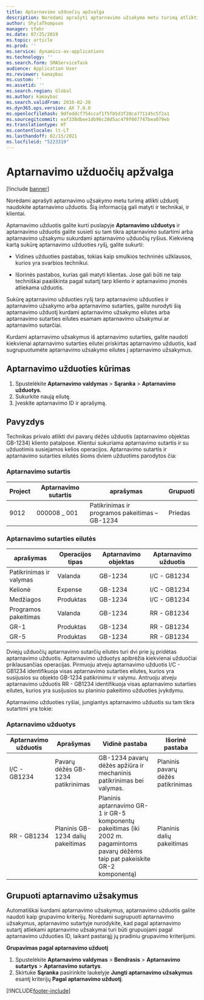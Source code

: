 ```yaml
---
title: Aptarnavimo užduočių apžvalga
description: Norėdami aprašyti aptarnavimo užsakymo metu turimą atlikti užduotį naudokite aptarnavimo užduotis. Šią informaciją gali matyti ir technikai, ir klientai.
author: ShylaThompson
manager: tfehr
ms.date: 07/25/2019
ms.topic: article
ms.prod: ''
ms.service: dynamics-ax-applications
ms.technology: ''
ms.search.form: SMAServiceTask
audience: Application User
ms.reviewer: kamaybac
ms.custom: ''
ms.assetid: ''
ms.search.region: Global
ms.author: kamaybac
ms.search.validFrom: 2016-02-28
ms.dyn365.ops.version: AX 7.0.0
ms.openlocfilehash: 9dfeddcf754ccaf1f5fb5d3f20ca771145c5f2a1
ms.sourcegitcommit: eaf330dbee1db96c20d5ac479f007747bea079eb
ms.translationtype: HT
ms.contentlocale: lt-LT
ms.lasthandoff: 02/15/2021
ms.locfileid: "5223319"
---
```

# <a name="service-tasks-overview"></a>Aptarnavimo užduočių apžvalga

[!include [banner](../includes/banner.md)]

Norėdami aprašyti aptarnavimo užsakymo metu turimą atlikti užduotį naudokite aptarnavimo užduotis.
Šią informaciją gali matyti ir technikai, ir klientai.

Aptarnavimo užduotis galite kurti puslapyje **Aptarnavimo užduotys** ir aptarnavimo užduotis galite susieti su tam tikra aptarnavimo sutartimi arba aptarnavimo užsakymu sukurdami aptarnavimo užduočių ryšius. Kiekvieną kartą sukūrę aptarnavimo užduoties ryšį, galite sukurti:

-  Vidines užduoties pastabas, tokias kaip smulkios techninės užklausos, kurios yra svarbios technikui.

-  Išorinės pastabos, kurias gali matyti klientas. Jose gali būti ne taip techniškai paaiškinta pagal sutartį tarp kliento ir aptarnavimo įmonės atliekama užduotis.

Sukūrę aptarnavimo užduoties ryšį tarp aptarnavimo užduoties ir aptarnavimo užsakymo arba aptarnavimo sutarties, galite nurodyti šią aptarnavimo užduotį kurdami aptarnavimo užsakymo eilutes arba aptarnavimo sutarties eilutes esamam aptarnavimo užsakymui ar aptarnavimo sutarčiai.

Kurdami aptarnavimo užsakymus iš aptarnavimo sutarties, galite naudoti kiekvienai aptarnavimo sutarties eilutei priskirtas aptarnavimo užduotis, kad sugrupuotumėte aptarnavimo užsakymo eilutes į aptarnavimo užsakymus.

## <a name="create-a-service-task"></a>Aptarnavimo užduoties kūrimas

1. Spustelėkite **Aptarnavimo valdymas** \> **Sąranka** \> **Aptarnavimo užduotys**.
2. Sukurkite naują eilutę.
3. Įveskite aptarnavimo ID ir aprašymą.

## <a name="example"></a>Pavyzdys

Technikas privalo atlikti dvi pavarų dėžės užduotis (aptarnavimo objektas GB-1234) kliento patalpose. Klientui sukuriama aptarnavimo sutartis ir su užduotimis susiejamos kelios operacijos. Aptarnavimo sutartis ir aptarnavimo sutarties eilutės šioms dviem užduotims parodytos čia:

### <a name="service-agreement"></a>Aptarnavimo sutartis

| Project | Aptarnavimo sutartis | aprašymas                                  | Grupuoti   |
|---------|-------------------|----------------------------------------------|---------|
| 9012    | 000008 \_ 001       | Patikrinimas ir programos pakeitimas – GB-1234 | Priedas |

### <a name="service-agreement-lines"></a>Aptarnavimo sutarties eilutės

| aprašymas             | Operacijos tipas | Aptarnavimo objektas | Aptarnavimo užduotis |
|-------------------------|------------------|----------------|--------------|
| Patikrinimas ir valymas | Valanda             | GB-1234        | I/C - GB1234 |
| Kelionė                  | Expense          | GB-1234        | I/C - GB1234 |
| Medžiagos               | Produktas             | GB-1234        | I/C - GB1234 |
| Programos pakeitimas     | Valanda             | GB-1234        | RR - GB1234  |
| GR-1                    | Produktas             | GB-1234        | RR - GB1234  |
| GR-5                    | Produktas             | GB-1234        | RR - GB1234  |

Dviejų užduočių aptarnavimo sutarčių eilutės turi dvi prie jų pridėtas aptarnavimo užduotis. Aptarnavimo užduotys apibrėžia kiekvienai užduočiai priklausančias operacijas. Pirmuoju atveju aptarnavimo užduotis I/C - GB1234 identifikuoja visas aptarnavimo sutarties eilutes, kurios yra susijusios su objekto GB-1234 patikrinimu ir valymu. Antruoju atveju aptarnavimo užduotis RR - GB1234 identifikuoja visas aptarnavimo sutarties eilutes, kurios yra susijusios su planinio pakeitimo užduoties įvykdymu.

Aptarnavimo užduoties ryšiai, jungiantys aptarnavimo užduotis su tam tikra sutartimi yra tokie:

### <a name="service-tasks"></a>Aptarnavimo užduotys

| Aptarnavimo užduotis | Aprašymas                             | Vidinė pastaba                                                                                                                 | Išorinė pastaba                 |
|--------------|-----------------------------------------|-------------------------------------------------------------------------------------------------------------------------------|-------------------------------|
| I/C - GB1234 | Pavarų dėžės GB-1234 patikrinimas           | GB-1234 pavarų dėžės apžiūra ir mechaninis patikrinimas bei valymas.                                                              | Planinis pavarų dėžės patikrinimas |
| RR - GB1234  | Planinis GB-1234 dalių pakeitimas | Planinis aptarnavimo GR-1 ir GR-5 komponentų pakeitimas (iki 2002 m. pagamintoms pavarų dėžėms taip pat pakeiskite GR-2 komponentą) | Planinis dalių pakeitimas  |

## <a name="group-service-orders"></a>Grupuoti aptarnavimo užsakymus

Automatiškai kurdami aptarnavimo užsakymus, aptarnavimo užduotis galite naudoti kaip grupavimo kriterijų. Norėdami sugrupuoti aptarnavimo užsakymus, aptarnavimo sutartyje nurodykite, kad pagal aptarnavimo sutartį atliekami aptarnavimo užsakymai turi būti grupuojami pagal aptarnavimo užduoties ID, laikant pastarąjį jų pradiniu grupavimo kriterijumi.

**Grupavimas pagal aptarnavimo užduotį**

1. Spustelėkite **Aptarnavimo valdymas** \> **Bendrasis** \> **Aptarnavimo sutartys** \> **Aptarnavimo sutartys**.
2. Skirtuke **Sąranka** pasirinkite laukelyje **Jungti aptarnavimo užsakymus** esantį kriterijų **Pagal aptarnavimo užduotį**.




[!INCLUDE[footer-include](../../includes/footer-banner.md)]